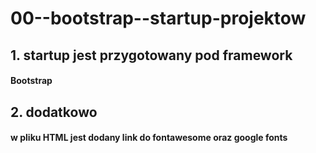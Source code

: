 # 00--bootstrap--startup-projektow

## 1. startup jest przygotowany pod framework

#### Bootstrap

## 2. dodatkowo

#### w pliku HTML jest dodany link do fontawesome oraz google fonts

